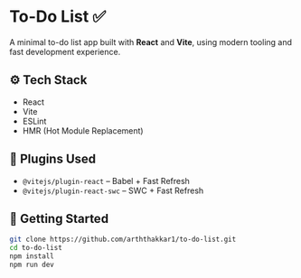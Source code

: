 # To-Do List ✅

A minimal to-do list app built with **React** and **Vite**, using modern tooling and fast development experience.

## ⚙️ Tech Stack

- React
- Vite
- ESLint
- HMR (Hot Module Replacement)

## 🔧 Plugins Used

- `@vitejs/plugin-react` – Babel + Fast Refresh
- `@vitejs/plugin-react-swc` – SWC + Fast Refresh

## 🚀 Getting Started

```bash
git clone https://github.com/arththakkar1/to-do-list.git
cd to-do-list
npm install
npm run dev
